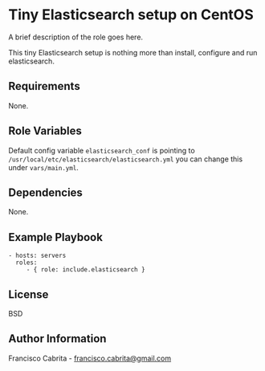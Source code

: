 Tiny Elasticsearch setup on CentOS
==================================

A brief description of the role goes here.

This tiny Elasticsearch setup is nothing more than install, configure and run elasticsearch.

Requirements
------------

None.

Role Variables
--------------

Default config variable `elasticsearch_conf` is pointing to `/usr/local/etc/elasticsearch/elasticsearch.yml` you can change this under `vars/main.yml`.

Dependencies
------------

None.

Example Playbook
----------------

    - hosts: servers
      roles:
         - { role: include.elasticsearch }

License
-------

BSD

Author Information
------------------

Francisco Cabrita - <francisco.cabrita@gmail.com>